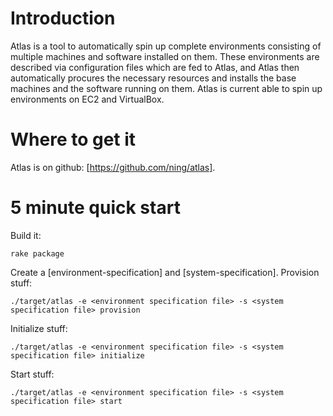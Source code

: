 # Introduction

Atlas is a tool to automatically spin up complete environments consisting of multiple machines
and software installed on them. These environments are described via configuration files which
are fed to Atlas, and Atlas then automatically procures the necessary resources and installs
the base machines and the software running on them.
Atlas is current able to spin up environments on EC2 and VirtualBox.

# Where to get it

Atlas is on github: [https://github.com/ning/atlas].

# 5 minute quick start

Build it:

    rake package

Create a [environment-specification] and [system-specification].
Provision stuff:

    ./target/atlas -e <environment specification file> -s <system specification file> provision

Initialize stuff:

    ./target/atlas -e <environment specification file> -s <system specification file> initialize

Start stuff:

    ./target/atlas -e <environment specification file> -s <system specification file> start

